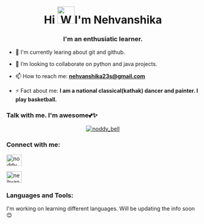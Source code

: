 <h1 align="center">Hi <img src="https://raw.githubusercontent.com/nixin72/nixin72/master/wave.gif" 
         alt="Waving hand animated gif"
         height="45"
         width="45" />I'm Nehvanshika</h1>
<h3 align="center">I'm an enthusiatic learner.</h3>

- 🌱 I'm currently learing about git and github.

- 👯 I’m looking to collaborate on python and java projects.

- 📫 How to reach me: **nehvanshika23s@gmail.com**

- ⚡ Fact about me: **I am a national classical(kathak) dancer and painter. I play basketball.**

### Talk with me. I'm awesome💕✨

<!--
**nehvanshika/nehvanshika** is a ✨ _special_ ✨ repository because its `README.md` (this file) appears on your GitHub profile.

Here are some ideas to get you started:

- 🔭 I’m currently working on ...
- 🌱 I’m currently learning ...
- 👯 I’m looking to collaborate on ...
- 🤔 I’m looking for help with ...
- 💬 Ask me about ...
- 📫 How to reach me: ...
- 😄 Pronouns: ...
- ⚡ Fun fact: ...
-->


<p align="center"> <a href="https://twitter.com/noddy_bell" target="blank"><img src="https://img.shields.io/twitter/follow/noddy_bell?logo=twitter&style=for-the-badge" alt="noddy_bell" /></a> </p>

<h3 align="left">Connect with me:</h3>
<p align="left">
<a href="https://twitter.com/noddy_bell" target="blank"><img align="center" src="https://raw.githubusercontent.com/rahuldkjain/github-profile-readme-generator/master/src/images/icons/Social/twitter.svg" alt="noddy_bell" height="30" width="40" /></a>
  
<a href="linkedin.com/in/nehvanshika23noddybell" target="blank"><img align="center" src="https://raw.githubusercontent.com/rahuldkjain/github-profile-readme-generator/master/src/images/icons/Social/linked-in-alt.svg" alt="nehvanshika23noddybell" height="30" width="40" /></a>
</p>

<h3 align="left">Languages and Tools:</h3>
<p> I'm working on learning different languages. Will be updating the info soon😊</a> </p>
